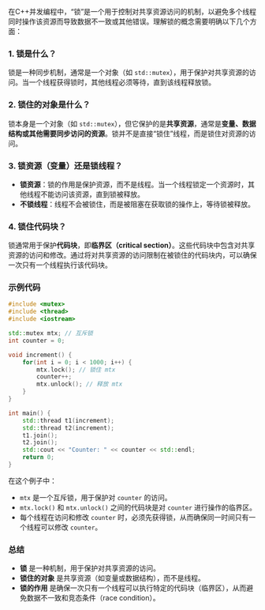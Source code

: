在C++并发编程中，“锁”是一个用于控制对共享资源访问的机制，以避免多个线程同时操作该资源而导致数据不一致或其他错误。理解锁的概念需要明确以下几个方面：

### 1. 锁是什么？
锁是一种同步机制，通常是一个对象（如 `std::mutex`），用于保护对共享资源的访问。当一个线程获得锁时，其他线程必须等待，直到该线程释放锁。

### 2. 锁住的对象是什么？
锁本身是一个对象（如 `std::mutex`），但它保护的是**共享资源**，通常是**变量、数据结构或其他需要同步访问的资源**。锁并不是直接“锁住”线程，而是锁住对资源的访问。

### 3. 锁资源（变量）还是锁线程？
- **锁资源**：锁的作用是保护资源，而不是线程。当一个线程锁定一个资源时，其他线程不能访问该资源，直到锁被释放。
- **不锁线程**：线程不会被锁住，而是被阻塞在获取锁的操作上，等待锁被释放。

### 4. 锁住代码块？
锁通常用于保护**代码块**，即**临界区（critical section）**。这些代码块中包含对共享资源的访问和修改。通过将对共享资源的访问限制在被锁住的代码块内，可以确保一次只有一个线程执行该代码块。

### 示例代码

```cpp
#include <mutex>
#include <thread>
#include <iostream>

std::mutex mtx; // 互斥锁
int counter = 0;

void increment() {
    for(int i = 0; i < 1000; i++) {
        mtx.lock(); // 锁住 mtx
        counter++;
        mtx.unlock(); // 释放 mtx
    }
}

int main() {
    std::thread t1(increment);
    std::thread t2(increment);
    t1.join();
    t2.join();
    std::cout << "Counter: " << counter << std::endl;
    return 0;
}
```

在这个例子中：
- `mtx` 是一个互斥锁，用于保护对 `counter` 的访问。
- `mtx.lock()` 和 `mtx.unlock()` 之间的代码块是对 `counter` 进行操作的临界区。
- 每个线程在访问和修改 `counter` 时，必须先获得锁，从而确保同一时间只有一个线程可以修改 `counter`。

### 总结
- **锁** 是一种机制，用于保护对共享资源的访问。
- **锁住的对象** 是共享资源（如变量或数据结构），而不是线程。
- **锁的作用** 是确保一次只有一个线程可以执行特定的代码块（临界区），从而避免数据不一致和竞态条件（race condition）。

